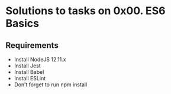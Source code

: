 # Solutions to tasks on 0x00. ES6 Basics
## Requirements
- Install NodeJS 12.11.x
- Install Jest
- Install Babel
- Install ESLint
- Don’t forget to run npm install

 

